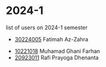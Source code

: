 # 2024-1
list of users on 2024-1 semester

+ [30224005](https://github.com/dudung/30224005) Fatimah Az-Zahra

- [10221018](https://osf.io/9weam/) Muhamad Ghani Farhan
- [20923011](https://osf.io/ktbgx/) Rafi Prayoga Dhenanta
